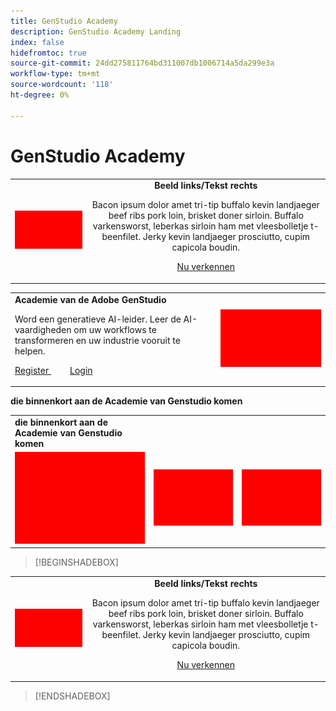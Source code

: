 ```yaml
---
title: GenStudio Academy
description: GenStudio Academy Landing
index: false
hidefromtoc: true
source-git-commit: 24dd275811764bd311007db1006714a5da299e3a
workflow-type: tm+mt
source-wordcount: '118'
ht-degree: 0%

---
```


# GenStudio Academy


<table>
 <tr style= "border: 0;">
  <td><img src="./assets/medium.png"></td>
  <td align="center"> <strong> Beeld links/Tekst rechts </strong><p> Bacon ipsum dolor amet tri-tip buffalo kevin landjaeger beef ribs pork loin, brisket doner sirloin. Buffalo varkensworst, leberkas sirloin ham met vleesbolletje t-beenfilet. Jerky kevin landjaeger prosciutto, cupim capicola boudin. <p><a href="https://business.adobe.com/products/genstudio.htmlL" rel="noreferrer" target="_blank" class="spectrum-Button spectrum-Button--fill spectrum-Button--accent spectrum-Button--sizeM"><span class="spectrum-Button-label has-no-wrap">Nu verkennen</span></a></td>
 </tr>
</table>

<table>
 <tr style= "border: 0;">
  <td> <strong> Academie van de Adobe GenStudio </strong><p> Word een generatieve AI-leider. Leer de AI-vaardigheden om uw workflows te transformeren en uw industrie vooruit te helpen. <p><a href="https://business.adobe.com/products/genstudio.htmlL" rel="noreferrer" target="_blank" class="spectrum-Button spectrum-Button--fill spectrum-Button--accent spectrum-Button--sizeM"><span class="spectrum-Button-label has-no-wrap"> Register </span></a>          <a href="https://business.adobe.com/products/genstudio.htmlL" rel="noreferrer" target="_blank" class="spectrum-Button spectrum-Button--fill spectrum-Button--accent spectrum-Button--sizeM"><span class="spectrum-Button-label has-no-wrap"> Login </span></a></td>
  <td><img src="./assets/medium.png"></td>
 </tr>
</table>

**die binnenkort aan de Academie van Genstudio komen**
<table>
 <tr style= "border: 0;colspan: 2;">
  <td> <strong> die binnenkort aan de Academie van Genstudio komen </strong></td>
 </tr> 
 <tr> 
    <td align="left"><img src="./assets/small.png"></td>
    <td align="center"><img src="./assets/small.png"></td>
    <td align="right"><img src="./assets/small.png"></td>
 </tr>
</table>

>[!BEGINSHADEBOX]

<table>
 <tr style= "border: 0;">
  <td><img src="./assets/medium.png"></td>
  <td align="center"> <strong> Beeld links/Tekst rechts </strong><p> Bacon ipsum dolor amet tri-tip buffalo kevin landjaeger beef ribs pork loin, brisket doner sirloin. Buffalo varkensworst, leberkas sirloin ham met vleesbolletje t-beenfilet. Jerky kevin landjaeger prosciutto, cupim capicola boudin. <p><a href="https://business.adobe.com/products/genstudio.htmlL" rel="noreferrer" target="_blank" class="spectrum-Button spectrum-Button--fill spectrum-Button--accent spectrum-Button--sizeM"><span class="spectrum-Button-label has-no-wrap">Nu verkennen</span></a></td>
 </tr>
</table>

>[!ENDSHADEBOX]